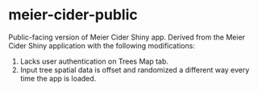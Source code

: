 # meier-cider-public
Public-facing version of Meier Cider Shiny app. Derived from the Meier Cider Shiny application with the following modifications:

1. Lacks user authentication on Trees Map tab.
2. Input tree spatial data is offset and randomized a different way every time the app is loaded.
